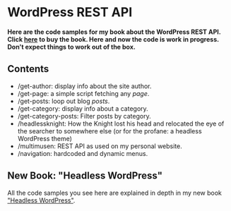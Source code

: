 # WordPress REST API

**Here are the code samples for my book about the WordPress REST API. Click [here](https://www.lulu.com/en/en/shop/per-skolander-thykjaer-jensen/beginning-headless-wordpress/ebook/product-me8yg8.html?page=1&pageSize=4) to buy the book. Here and now the code is work in progress. Don't expect things to work out of the box.**


## Contents

* /get-author: display info about the site author.
* /get-page: a simple script fetching any *page*.
* /get-posts: loop out blog *posts*.
* /get-category: display info about a category.
* /get-category-posts: Filter posts by category.
* /headlessknight: How the Knight lost his head and relocated the eye of the searcher to somewhere else (or for the profane: a headless WordPress theme)
* /multimusen: REST API as used on my personal website.
* /navigation: hardcoded and dynamic menus.

## New Book: "Headless WordPress"

All the code samples you see here are explained in depth in my new book ["Headless WordPress"](https://headless.multimusen.dk).
